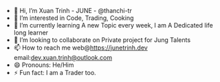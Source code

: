- 👋 Hi, I’m Xuan Trinh - JUNE -  @thanchi-tr
- 👀 I’m interested in Code, Trading, Cooking
- 🌱 I’m currently learning A new Topic every week, I am A Dedicated life long learner
- 💞️ I’m looking to collaborate on Private project for Jung Talents
- 📫 How to reach me web@https://junetrinh.dev email:dev.xuan.trinh@outlook.com
- 😄 Pronouns: He/Him
- ⚡ Fun fact: I am a Trader too.

<!---
thanchi-tr/thanchi-tr is a ✨ special ✨ repository because its `README.md` (this file) appears on your GitHub profile.
You can click the Preview link to take a look at your changes.
--->

